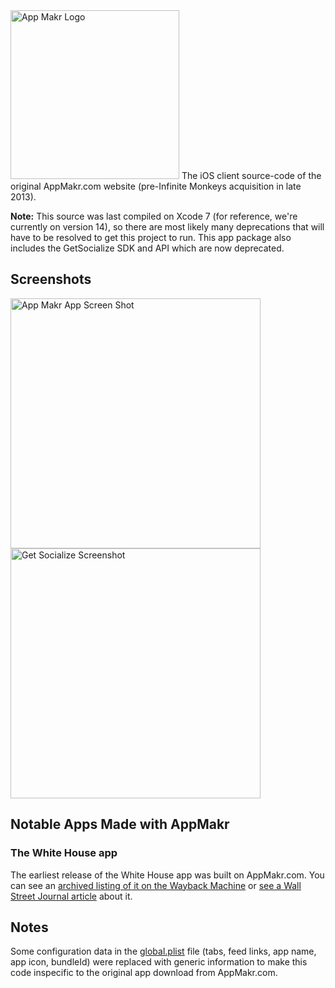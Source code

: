 <img src="https://upload.wikimedia.org/wikipedia/commons/a/ab/Appmaker_logo.png" alt="App Makr Logo" width="270">
The iOS client source-code of the original AppMakr.com website (pre-Infinite Monkeys acquisition in late 2013).

**Note:** This source was last compiled on Xcode 7 (for reference, we're currently on version 14), so there are most likely many deprecations that will have to be resolved to get this project to run. This app package also includes the GetSocialize SDK and API which are now deprecated.

## Screenshots
<img src="https://web.archive.org/web/20110706070228im_/http://blog.appmakr.com/wp-content/uploads/2011/03/Screen-shot-2011-03-08-at-1.24.55-PM.png" alt="App Makr App Screen Shot" width="400"><img src="https://web.archive.org/web/20110706070245im_/http://blog.appmakr.com/wp-content/uploads/2011/03/Screen-shot-2011-03-08-at-1.26.12-PM.png" alt="Get Socialize Screenshot" width="400">


## Notable Apps Made with AppMakr
### The White House app
The earliest release of the White House app was built on AppMakr.com. You can see an [archived listing of it on the Wayback Machine](https://web.archive.org/web/20111001003546/http://itunes.apple.com/us/app/the-white-house/id350190807?mt=8) or [see a Wall Street Journal article](http://blogs.wsj.com/digits/2010/02/08/app-watch-the-official-white-house-app-debuts/) about it.

## Notes
Some configuration data in the [global.plist](global.plist) file (tabs, feed links, app name, app icon, bundleId) were replaced with generic information to make this code inspecific to the original app download from AppMakr.com.
